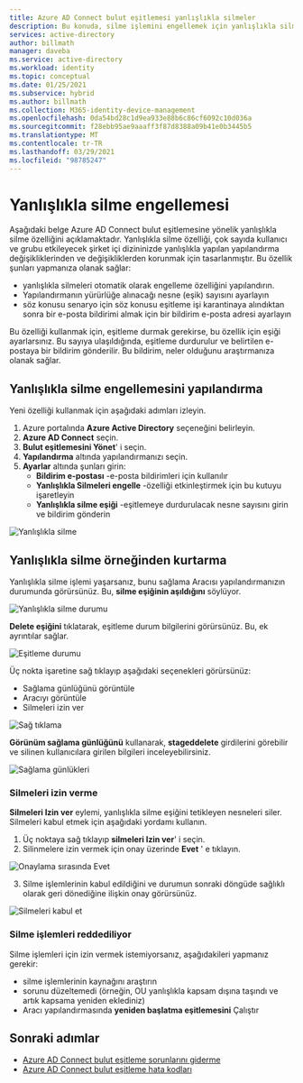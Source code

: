 ```yaml
---
title: Azure AD Connect bulut eşitlemesi yanlışlıkla silmeler
description: Bu konuda, silme işlemini engellemek için yanlışlıkla silme özelliğinin nasıl kullanılacağı açıklanmaktadır.
services: active-directory
author: billmath
manager: daveba
ms.service: active-directory
ms.workload: identity
ms.topic: conceptual
ms.date: 01/25/2021
ms.subservice: hybrid
ms.author: billmath
ms.collection: M365-identity-device-management
ms.openlocfilehash: 0da54bd28c1d9ea933e88b6c86cf6092c10d036a
ms.sourcegitcommit: f28ebb95ae9aaaff3f87d8388a09b41e0b3445b5
ms.translationtype: MT
ms.contentlocale: tr-TR
ms.lasthandoff: 03/29/2021
ms.locfileid: "98785247"
---
```

# <a name="accidental-delete-prevention"></a>Yanlışlıkla silme engellemesi

Aşağıdaki belge Azure AD Connect bulut eşitlemesine yönelik yanlışlıkla silme özelliğini açıklamaktadır.  Yanlışlıkla silme özelliği, çok sayıda kullanıcı ve grubu etkileyecek şirket içi dizininizde yanlışlıkla yapılan yapılandırma değişikliklerinden ve değişikliklerden korunmak için tasarlanmıştır.  Bu özellik şunları yapmanıza olanak sağlar:

- yanlışlıkla silmeleri otomatik olarak engelleme özelliğini yapılandırın. 
- Yapılandırmanın yürürlüğe alınacağı nesne (eşik) sayısını ayarlayın 
- söz konusu senaryo için söz konusu eşitleme işi karantinaya alındıktan sonra bir e-posta bildirimi almak için bir bildirim e-posta adresi ayarlayın 

Bu özelliği kullanmak için, eşitleme durmak gerekirse, bu özellik için eşiği ayarlarsınız.  Bu sayıya ulaşıldığında, eşitleme durdurulur ve belirtilen e-postaya bir bildirim gönderilir.  Bu bildirim, neler olduğunu araştırmanıza olanak sağlar.


## <a name="configure-accidental-delete-prevention"></a>Yanlışlıkla silme engellemesini yapılandırma
Yeni özelliği kullanmak için aşağıdaki adımları izleyin.


1.  Azure portalında **Azure Active Directory** seçeneğini belirleyin.
2.  **Azure AD Connect** seçin.
3.  **Bulut eşitlemesini Yönet**' i seçin.
4. **Yapılandırma** altında yapılandırmanızı seçin.
5. **Ayarlar** altında şunları girin:
    - **Bildirim e-postası** -e-posta bildirimleri için kullanılır
    - **Yanlışlıkla Silmeleri engelle** -özelliği etkinleştirmek için bu kutuyu işaretleyin
    - **Yanlışlıkla silme eşiği** -eşitlemeye durdurulacak nesne sayısını girin ve bildirim gönderin

![Yanlışlıkla silme](media/how-to-accidental-deletes/accident-1.png)

## <a name="recovering-from-an-accidental-delete-instance"></a>Yanlışlıkla silme örneğinden kurtarma
Yanlışlıkla silme işlemi yaşarsanız, bunu sağlama Aracısı yapılandırmanızın durumunda görürsünüz.  Bu, **silme eşiğinin aşıldığını** söylüyor.
 
![Yanlışlıkla silme durumu](media/how-to-accidental-deletes/delete-1.png)

**Delete eşiğini** tıklatarak, eşitleme durum bilgilerini görürsünüz.  Bu, ek ayrıntılar sağlar. 
 
 ![Eşitleme durumu](media/how-to-accidental-deletes/delete-2.png)

Üç nokta işaretine sağ tıklayıp aşağıdaki seçenekleri görürsünüz:
 - Sağlama günlüğünü görüntüle
 - Aracıyı görüntüle
 - Silmeleri izin ver

 ![Sağ tıklama](media/how-to-accidental-deletes/delete-3.png)

**Görünüm sağlama günlüğünü** kullanarak, **stageddelete** girdilerini görebilir ve silinen kullanıcılara girilen bilgileri inceleyebilirsiniz.
 
 ![Sağlama günlükleri](media/how-to-accidental-deletes/delete-7.png)

### <a name="allowing-deletes"></a>Silmeleri izin verme

**Silmeleri Izin ver** eylemi, yanlışlıkla silme eşiğini tetikleyen nesneleri siler.  Silmeleri kabul etmek için aşağıdaki yordamı kullanın.  

1. Üç noktaya sağ tıklayıp **silmeleri Izin ver**' i seçin.
2. Silinmelere izin vermek için onay üzerinde **Evet** ' e tıklayın.
 
 ![Onaylama sırasında Evet](media/how-to-accidental-deletes/delete-4.png)

3. Silme işlemlerinin kabul edildiğini ve durumun sonraki döngüde sağlıklı olarak geri dönediğine ilişkin onay görürsünüz. 
 
 ![Silmeleri kabul et](media/how-to-accidental-deletes/delete-8.png)

### <a name="rejecting-deletions"></a>Silme işlemleri reddediliyor

Silme işlemleri için izin vermek istemiyorsanız, aşağıdakileri yapmanız gerekir:
- silme işlemlerinin kaynağını araştırın
- sorunu düzeltemedi (örneğin, OU yanlışlıkla kapsam dışına taşındı ve artık kapsama yeniden eklediniz)
- Aracı yapılandırmasında **yeniden başlatma eşitlemesini** Çalıştır

## <a name="next-steps"></a>Sonraki adımlar 

- [Azure AD Connect bulut eşitleme sorunlarını giderme](how-to-troubleshoot.md)
- [Azure AD Connect bulut eşitleme hata kodları](reference-error-codes.md)
 

